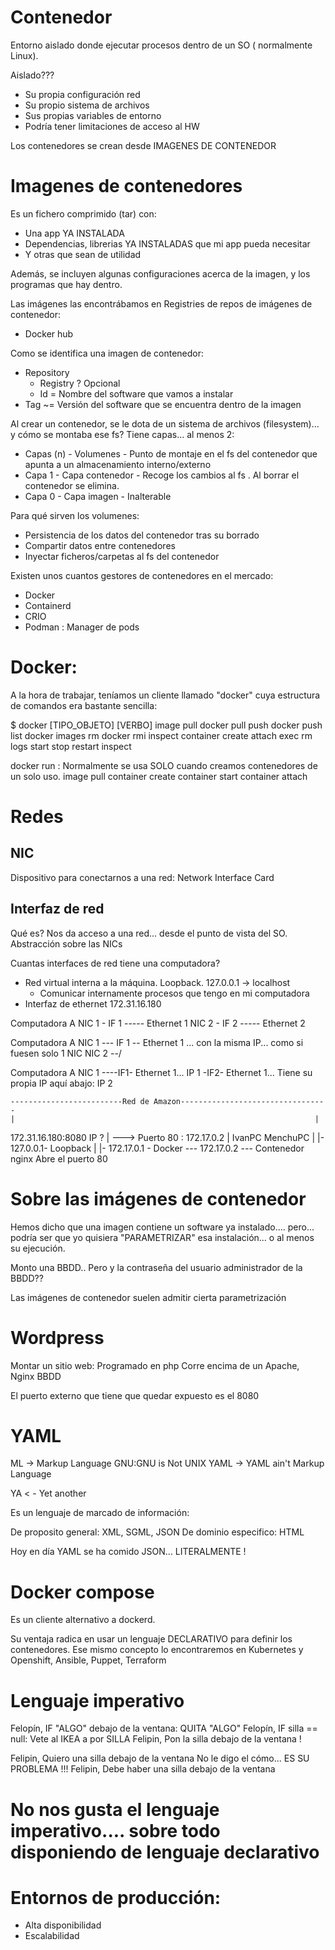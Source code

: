 
# Contenedor

Entorno aislado donde ejecutar procesos dentro de un SO ( normalmente Linux).

Aislado???
- Su propia configuración red
- Su propio sistema de archivos
- Sus propias variables de entorno
- Podría tener limitaciones de acceso al HW

Los contenedores se crean desde IMAGENES DE CONTENEDOR

# Imagenes de contenedores

Es un fichero comprimido (tar) con:
- Una app YA INSTALADA
- Dependencias, librerias YA INSTALADAS que mi app pueda necesitar
- Y otras que sean de utilidad

Además, se incluyen algunas configuraciones acerca de la imagen, y los programas que hay dentro.

Las imágenes las encontrábamos en Registries de repos de imágenes de contenedor:
- Docker hub

Como se identifica una imagen de contenedor:
- Repository
    - Registry ? Opcional
    - Id = Nombre del software que vamos a instalar
- Tag ~= Versión del software que se encuentra dentro de la imagen
 
Al crear un contenedor, se le dota de un sistema de archivos (filesystem)... y cómo se montaba ese fs?
Tiene capas... al menos 2:
- Capas (n) - Volumenes - Punto de montaje en el fs del contenedor que apunta a un almacenamiento interno/externo
- Capa 1 - Capa contenedor - Recoge los cambios al fs . Al borrar el contenedor se elimina.
- Capa 0 - Capa imagen - Inalterable

Para qué sirven los volumenes:
- Persistencia de los datos del contenedor tras su borrado
- Compartir datos entre contenedores
- Inyectar ficheros/carpetas al fs del contenedor

Existen unos cuantos gestores de contenedores en el mercado:
- Docker
- Containerd
- CRIO
- Podman : Manager de pods

# Docker:

A la hora de trabajar, teníamos un cliente llamado "docker" cuya estructura de comandos era bastante sencilla:

$ docker [TIPO_OBJETO] [VERBO] <args>
            image       pull                    docker pull
                        push                    docker push
                        list                    docker images
                        rm                      docker rmi
                        inspect 
            container   create
                        attach
                        exec
                        rm
                        logs
                        start
                        stop
                        restart
                        inspect

docker run :            Normalmente se usa SOLO cuando creamos contenedores de un solo uso.
    image pull
    container create
    container start
    container attach
    

# Redes

## NIC 

Dispositivo para conectarnos a una red: Network Interface Card

## Interfaz de red

Qué es? Nos da acceso a una red... desde el punto de vista del SO. Abstracción sobre las NICs

Cuantas interfaces de red tiene una computadora?
- Red virtual interna a la máquina. Loopback. 127.0.0.1 -> localhost
    - Comunicar internamente procesos que tengo en mi computadora
- Interfaz de ethernet  172.31.16.180


Computadora A
    NIC 1       - IF 1 ----- Ethernet 1
    NIC 2       - IF 2 ----- Ethernet 2
    
Computadora A
    NIC 1       --- IF 1 -- Ethernet 1 ... con la misma IP... como si fuesen solo 1 NIC
    NIC 2       --/

Computadora A
    NIC 1       ----IF1- Ethernet 1... IP 1
                  \-IF2- Ethernet 1... Tiene su propia IP aquí abajo: IP 2
    
    -------------------------Red de Amazon---------------------------------
    |                                                                   |
172.31.16.180:8080                                                      IP ?
    |           ---> Puerto 80 : 172.17.0.2                             |
  IvanPC                                                              MenchuPC
  |
  |- 127.0.0.1- Loopback 
  |
  |- 172.17.0.1 - Docker --- 172.17.0.2 --- Contenedor nginx
                                            Abre el puerto 80

# Sobre las imágenes de contenedor

Hemos dicho que una imagen contiene un software ya instalado.... pero... 
podría ser que yo quisiera "PARAMETRIZAR" esa instalación... o al menos su ejecución.

Monto una BBDD.. Pero y la contraseña del usuario administrador de la BBDD??

Las imágenes de contenedor suelen admitir cierta parametrización


# Wordpress

Montar un sitio web: Programado en php
Corre encima de un Apache, Nginx
BBDD

El puerto externo que tiene que quedar expuesto es el 8080


# YAML 

ML -> Markup Language
GNU:GNU is Not UNIX
YAML -> YAML ain't Markup Language

YA < - Yet another

Es un lenguaje de marcado de información: 

De proposito general: XML, SGML, JSON
De dominio especifico: HTML

Hoy en día YAML se ha comido JSON... LITERALMENTE !

# Docker compose

Es un cliente alternativo a dockerd.

Su ventaja radica en usar un lenguaje DECLARATIVO para definir los contenedores.
Ese mismo concepto lo encontraremos en Kubernetes y Openshift, Ansible, Puppet, Terraform 


# Lenguaje imperativo
Felopín, IF "ALGO" debajo de la ventana:
                QUITA "ALGO"
Felopín, IF silla == null:
                Vete al IKEA a por SILLA
Felipin, Pon la silla debajo de la ventana !

Felipin, Quiero una silla debajo de la ventana      No le digo el cómo... ES SU PROBLEMA !!!
Felipin, Debe haber una silla debajo de la ventana 

# No nos gusta el lenguaje imperativo.... sobre todo disponiendo de lenguaje declarativo

# Entornos de producción:

- Alta disponibilidad
- Escalabilidad